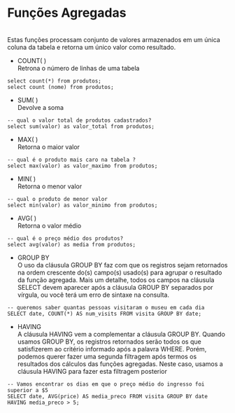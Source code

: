 # Funções Agregadas
<br>Estas funções processam conjunto de valores armazenados em um 
única coluna da tabela e retorna um único valor como resultado.  </br>

- COUNT( )
<br> Retrona o número de linhas de uma tabela</br>

```
select count(*) from produtos;
select count (nome) from produtos;
```

- SUM( )
<br>Devolve a soma</br>

```
-- qual o valor total de produtos cadastrados?
select sum(valor) as valor_total from produtos;
```


- MAX( )
<br>Retorna o maior valor</br>

```
-- qual é o produto mais caro na tabela ?
select max(valor) as valor_maximo from produtos;
```


- MIN( )
<br>Retorna o menor valor</br>

```
-- qual o produto de menor valor
select min(valor) as valor_minimo from produtos;
```

- AVG( )
<br>Retorna o valor médio</br>

```
-- qual é o preço médio dos produtos?
select avg(valor) as media from produtos;
```


- GROUP BY
<br> O uso da cláusula GROUP BY faz com que os registros sejam
retornados na ordem crescente do(s) campo(s) usado(s) para agrupar o resultado da
função agregada. Mais um detalhe, todos os campos na cláusula SELECT devem
aparecer após a cláusula GROUP BY separados por vírgula, ou você terá um erro
de sintaxe na consulta. </br>

```
-- queremos saber quantas pessoas visitaram o museu em cada dia
SELECT date, COUNT(*) AS num_visits FROM visita GROUP BY date;
```

- HAVING
<br> A cláusula HAVING vem a complementar a cláusula GROUP BY.
Quando usamos GROUP BY, os registros retornados serão todos os que
satisfizerem ao critério informado após a palavra WHERE. Porém, podemos querer
fazer uma segunda filtragem após termos os resultados dos cálculos das funções
agregadas. Neste caso, usamos a cláusula HAVING para fazer esta filtragem
posterior </br>

```
-- Vamos encontrar os dias em que o preço médio do ingresso foi superior a $5
SELECT date, AVG(price) AS media_preco FROM visita GROUP BY date HAVING media_preco > 5;
```
